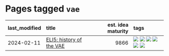 # Pages tagged `vae`

|last_modified|title|est. idea maturity|tags
|:---|:---|---:|:---|
|2024-02-11|[ELI5: history of the VAE](../ufldl_history.md)|9866|[![](https://img.shields.io/badge/tag-education-254eb)](../tags/education.md) [![](https://img.shields.io/badge/tag-feature_learning-926797)](../tags/feature_learning.md) [![](https://img.shields.io/badge/tag-history-e2ec85)](../tags/history.md) [![](https://img.shields.io/badge/tag-history_of_science-8b768)](../tags/history_of_science.md) [![](https://img.shields.io/badge/tag-publication-22d494)](../tags/publication.md) [![](https://img.shields.io/badge/tag-vae-3c3258)](../tags/vae.md)|